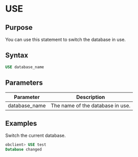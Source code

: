 # USE

## Purpose

You can use this statement to switch the database in use.

## Syntax

```sql
USE database_name
```

## Parameters

| Parameter | Description |
|---------------|-----------|
| database_name | The name of the database in use.  |

## Examples

Switch the current database.

```sql
obclient> USE test
Database changed
```
